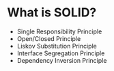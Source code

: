 # What is SOLID?

* Single Responsibility Principle
* Open/Closed Principle
* Liskov Substitution Principle
* Interface Segregation Principle
* Dependency Inversion Principle



